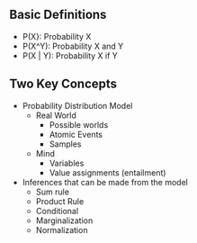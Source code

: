 ## Basic Definitions

- P(X}: Probability X
- P(X^Y): Probability X and Y
- P(X | Y): Probability X if Y

## Two Key Concepts

- Probability Distribution Model
	- Real World
		- Possible worlds
		- Atomic Events
		- Samples
	- Mind
		- Variables
		- Value assignments (entailment)
- Inferences that can be made from the model
	- Sum rule
	- Product Rule
	- Conditional
	- Marginalization
	- Normalization